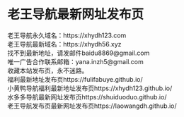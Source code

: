 <h1>老王导航最新网址发布页</h1>
老王导航永久域名：https://xhydh123.com</br>
老王导航最新域名：https://xhydh56.xyz</br>
找不到最新地址，请发邮件baidu8869@gmail.com</br>
唯一广告合作联系邮箱：yana.inzh5@gmail.com</br>
收藏本站发布页，永不迷路。</br>
福利最新地址发布页https://fulifabuye.github.io/</br>
小黄鸭导航福利最新地址发布页https://xhydh123.github.io/</br>
水多多导航最新网址发布页https://shuiduoduo.github.io/</br>
老王导航发布页最新网址发布页https://laowangdh.github.io/
